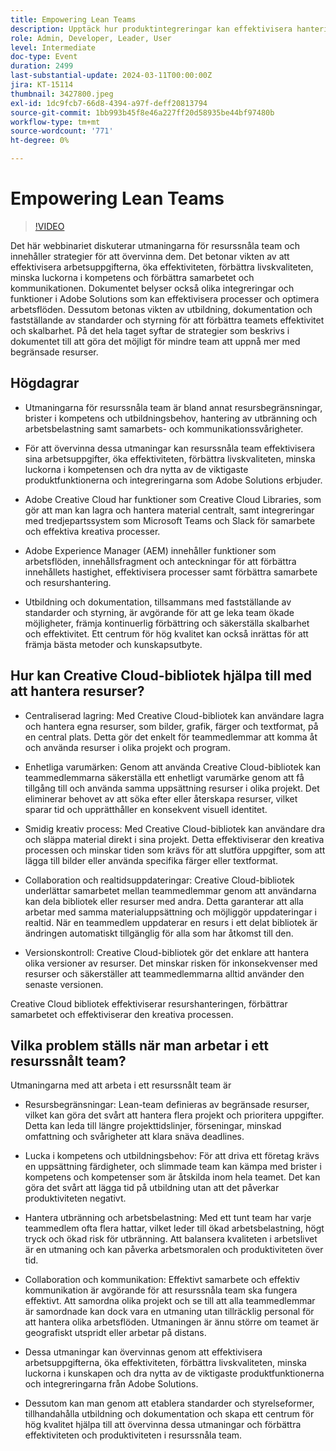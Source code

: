 ```yaml
---
title: Empowering Lean Teams
description: Upptäck hur produktintegreringar kan effektivisera hanteringen av digitala arbetsflöden, förbättra samarbetet i team, säkerställa att ni har ett effektivt team och skala era affärsprocesser.
role: Admin, Developer, Leader, User
level: Intermediate
doc-type: Event
duration: 2499
last-substantial-update: 2024-03-11T00:00:00Z
jira: KT-15114
thumbnail: 3427800.jpeg
exl-id: 1dc9fcb7-66d8-4394-a97f-deff20813794
source-git-commit: 1bb993b45f8e46a227ff20d58935be44bf97480b
workflow-type: tm+mt
source-wordcount: '771'
ht-degree: 0%

---
```


# Empowering Lean Teams

>[!VIDEO](https://video.tv.adobe.com/v/3427800/?learn=on)

Det här webbinariet diskuterar utmaningarna för resurssnåla team och innehåller strategier för att övervinna dem. Det betonar vikten av att effektivisera arbetsuppgifterna, öka effektiviteten, förbättra livskvaliteten, minska luckorna i kompetens och förbättra samarbetet och kommunikationen. Dokumentet belyser också olika integreringar och funktioner i Adobe Solutions som kan effektivisera processer och optimera arbetsflöden. Dessutom betonas vikten av utbildning, dokumentation och fastställande av standarder och styrning för att förbättra teamets effektivitet och skalbarhet. På det hela taget syftar de strategier som beskrivs i dokumentet till att göra det möjligt för mindre team att uppnå mer med begränsade resurser.

## Högdagrar

* Utmaningarna för resurssnåla team är bland annat resursbegränsningar, brister i kompetens och utbildningsbehov, hantering av utbränning och arbetsbelastning samt samarbets- och kommunikationssvårigheter.

* För att övervinna dessa utmaningar kan resurssnåla team effektivisera sina arbetsuppgifter, öka effektiviteten, förbättra livskvaliteten, minska luckorna i kompetensen och dra nytta av de viktigaste produktfunktionerna och integreringarna som Adobe Solutions erbjuder.

* Adobe Creative Cloud har funktioner som Creative Cloud Libraries, som gör att man kan lagra och hantera material centralt, samt integreringar med tredjepartssystem som Microsoft Teams och Slack för samarbete och effektiva kreativa processer.

* Adobe Experience Manager (AEM) innehåller funktioner som arbetsflöden, innehållsfragment och anteckningar för att förbättra innehållets hastighet, effektivisera processer samt förbättra samarbete och resurshantering.

* Utbildning och dokumentation, tillsammans med fastställande av standarder och styrning, är avgörande för att ge leka team ökade möjligheter, främja kontinuerlig förbättring och säkerställa skalbarhet och effektivitet. Ett centrum för hög kvalitet kan också inrättas för att främja bästa metoder och kunskapsutbyte.

## Hur kan Creative Cloud-bibliotek hjälpa till med att hantera resurser?

* Centraliserad lagring: Med Creative Cloud-bibliotek kan användare lagra och hantera egna resurser, som bilder, grafik, färger och textformat, på en central plats. Detta gör det enkelt för teammedlemmar att komma åt och använda resurser i olika projekt och program.

* Enhetliga varumärken: Genom att använda Creative Cloud-bibliotek kan teammedlemmarna säkerställa ett enhetligt varumärke genom att få tillgång till och använda samma uppsättning resurser i olika projekt. Det eliminerar behovet av att söka efter eller återskapa resurser, vilket sparar tid och upprätthåller en konsekvent visuell identitet.

* Smidig kreativ process: Med Creative Cloud-bibliotek kan användare dra och släppa material direkt i sina projekt. Detta effektiviserar den kreativa processen och minskar tiden som krävs för att slutföra uppgifter, som att lägga till bilder eller använda specifika färger eller textformat.

* Collaboration och realtidsuppdateringar: Creative Cloud-bibliotek underlättar samarbetet mellan teammedlemmar genom att användarna kan dela bibliotek eller resurser med andra. Detta garanterar att alla arbetar med samma materialuppsättning och möjliggör uppdateringar i realtid. När en teammedlem uppdaterar en resurs i ett delat bibliotek är ändringen automatiskt tillgänglig för alla som har åtkomst till den.

* Versionskontroll: Creative Cloud-bibliotek gör det enklare att hantera olika versioner av resurser. Det minskar risken för inkonsekvenser med resurser och säkerställer att teammedlemmarna alltid använder den senaste versionen.

Creative Cloud bibliotek effektiviserar resurshanteringen, förbättrar samarbetet och effektiviserar den kreativa processen.

## Vilka problem ställs när man arbetar i ett resurssnålt team?

Utmaningarna med att arbeta i ett resurssnålt team är

* Resursbegränsningar: Lean-team definieras av begränsade resurser, vilket kan göra det svårt att hantera flera projekt och prioritera uppgifter. Detta kan leda till längre projekttidslinjer, förseningar, minskad omfattning och svårigheter att klara snäva deadlines.

* Lucka i kompetens och utbildningsbehov: För att driva ett företag krävs en uppsättning färdigheter, och slimmade team kan kämpa med brister i kompetens och kompetenser som är åtskilda inom hela teamet. Det kan göra det svårt att lägga tid på utbildning utan att det påverkar produktiviteten negativt.

* Hantera utbränning och arbetsbelastning: Med ett tunt team har varje teammedlem ofta flera hattar, vilket leder till ökad arbetsbelastning, högt tryck och ökad risk för utbränning. Att balansera kvaliteten i arbetslivet är en utmaning och kan påverka arbetsmoralen och produktiviteten över tid.

* Collaboration och kommunikation: Effektivt samarbete och effektiv kommunikation är avgörande för att resurssnåla team ska fungera effektivt. Att samordna olika projekt och se till att alla teammedlemmar är samordnade kan dock vara en utmaning utan tillräcklig personal för att hantera olika arbetsflöden. Utmaningen är ännu större om teamet är geografiskt utspridt eller arbetar på distans.

* Dessa utmaningar kan övervinnas genom att effektivisera arbetsuppgifterna, öka effektiviteten, förbättra livskvaliteten, minska luckorna i kunskapen och dra nytta av de viktigaste produktfunktionerna och integreringarna från Adobe Solutions.

* Dessutom kan man genom att etablera standarder och styrelseformer, tillhandahålla utbildning och dokumentation och skapa ett centrum för hög kvalitet hjälpa till att övervinna dessa utmaningar och förbättra effektiviteten och produktiviteten i resurssnåla team.
